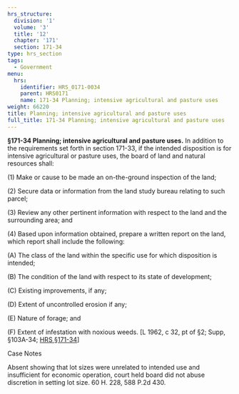 ```yaml
---
hrs_structure:
  division: '1'
  volume: '3'
  title: '12'
  chapter: '171'
  section: 171-34
type: hrs_section
tags:
  - Government
menu:
  hrs:
    identifier: HRS_0171-0034
    parent: HRS0171
    name: 171-34 Planning; intensive agricultural and pasture uses
weight: 66220
title: Planning; intensive agricultural and pasture uses
full_title: 171-34 Planning; intensive agricultural and pasture uses
---
```

**§171-34 Planning; intensive agricultural and pasture uses.** In addition to the requirements set forth in section 171-33, if the intended disposition is for intensive agricultural or pasture uses, the board of land and natural resources shall:

(1) Make or cause to be made an on-the-ground inspection of the land;

(2) Secure data or information from the land study bureau relating to such parcel;

(3) Review any other pertinent information with respect to the land and the surrounding area; and

(4) Based upon information obtained, prepare a written report on the land, which report shall include the following:

(A) The class of the land within the specific use for which disposition is intended;

(B) The condition of the land with respect to its state of development;

(C) Existing improvements, if any;

(D) Extent of uncontrolled erosion if any;

(E) Nature of forage; and

(F) Extent of infestation with noxious weeds. [L 1962, c 32, pt of §2; Supp, §103A-34; [HRS §171-34](/title-12/chapter-171/section-171-34/)]

Case Notes

Absent showing that lot sizes were unrelated to intended use and insufficient for economic operation, court held board did not abuse discretion in setting lot size. 60 H. 228, 588 P.2d 430.